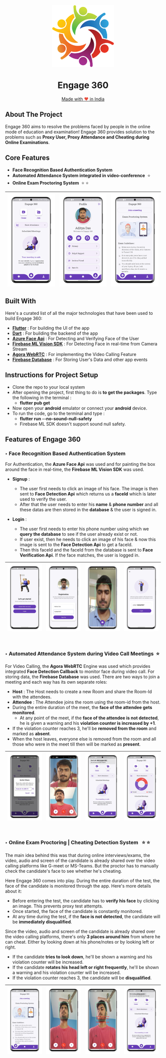 <!-- PROJECT LOGO -->
<div align=center>
    <img width=200 src="https://github.com/aditya3901/engage-360/blob/master/assets/images/appicon.png" alt="Logo" width="200" height="200">
    <h1>Engage 360</h1>
    <a href="https://madewithlove.org.in" target="_blank">Made with <span style="color: #e74c3c">&hearts;</span> in India</a>
</div>

## About The Project

Engage 360 aims to resolve the problems faced by people in the online mode of education and examination! Engage 360 provides solution to the problems such as <b>Proxy User, Proxy Attendance and Cheating during Online Examinations</b>.

## Core Features

* <b>Face Recognition Based Authentication System</b>
* <b>Automated Attendance System integrated in video-conference</b>&nbsp;&nbsp;⭐
* <b>Online Exam Proctoring System</b>&nbsp;&nbsp;⭐&nbsp;⭐

|![](https://github.com/aditya3901/aditya3901/blob/main/Engage-360/pic_1.png)|![](https://github.com/aditya3901/aditya3901/blob/main/Engage-360/pic_2.png)|![](https://github.com/aditya3901/aditya3901/blob/main/Engage-360/pic_3.png)|
|-|-|-|

## Built With

Here's a curated list of all the major technologies that have been used to build Engage 360: 

* <b>[Flutter](https://flutter.dev/)</b> : For building the UI of the app
* <b>[Dart](https://dart.dev/)</b> : For building the backend of the app
* <b>[Azure Face Api](https://azure.microsoft.com/en-in/services/cognitive-services/face/)</b> : For Detecting and Verifying Face of the User
* <b>[Firebase ML Vision SDK](https://developers.google.com/ml-kit/vision/face-detection)</b> : For Detecting Face in real-time from Camera Stream
* <b>[Agora WebRTC](https://www.agora.io/en/)</b> : For implementing the Video Calling Feature
* <b>[Firebase Database](https://firebase.google.com/docs/database)</b> : For Storing User's Data and other app events

## Instructions for Project Setup
* Clone the repo to your local system
* After opening the project, first thing to do is **to get the packages**. Type the following in the terminal :
    - **flutter pub get**
* Now open your **android** emulator or connect your **android** device.
* To run the code, go to the terminal and type : 
    - **flutter run --no-sound-null-safety**
    - Firebase ML SDK doesn't support sound null safety. 

## Features of Engage 360
### ‣ Face Recognition Based Authentication System 
For Authentication, the **Azure Face Api** was used and for painting the box around the face in real-time, the **Firebase ML Vision SDK** was used.

* **Signup** : 
    * The user first needs to click an image of his face. The image is then sent to **Face Detection Api** which returns us a **faceId** which is later used to verify the user. 
    * After that the user needs to enter his **name** & **phone number** and all these datas are then stored in the **database** & the user is signed in. 

* **Login** : 
    * The user first needs to enter his phone number using which we **query the database** to see if the user already exist or not. 
    * If user exist, then he needs to click an image of his face & now this image is sent to the **Face Detection Api** to get a faceId. 
    * Then this faceId and the faceId from the database is sent to **Face Verification Api**. If the face matches, the user is logged in. 

|![](https://github.com/aditya3901/aditya3901/blob/main/Engage-360/pic_4.png)|![](https://github.com/aditya3901/aditya3901/blob/main/Engage-360/pic_5.png)|![](https://github.com/aditya3901/aditya3901/blob/main/Engage-360/pic_6.png)|![](https://github.com/aditya3901/aditya3901/blob/main/Engage-360/pic_7.png)|
|-|-|-|-|
<br>

### ‣ Automated Attendance System during Video Call Meetings &nbsp;⭐
For Video Calling, the **Agora WebRTC** Engine was used which provides integrated **Face Detection Callback** to monitor face during video call. For storing data, the **Firebase Database** was used. There are two ways to join a meeting and each way has its own separate roles: 

* **Host** : The Host needs to create a new Room and share the Room-Id with the attendees.
* **Attendee** : The Attendee joins the room using the room-id from the host. 
* During the entire duration of the meet, the **face of the attendee gets monitored**.
    * At any point of the meet, if the **face of the attendee is not detected**, he is given a warning and his **violation counter is increased by +1**.
* If the violation counter reaches 3, he'll be **removed from the room** and marked as **absent**.
* When the host leaves, everyone else is removed from the room and all those who were in the meet till then will be marked as **present**. 

|![](https://github.com/aditya3901/aditya3901/blob/main/Engage-360/pic_8.png)|![](https://github.com/aditya3901/aditya3901/blob/main/Engage-360/pic_9.png)|![](https://github.com/aditya3901/aditya3901/blob/main/Engage-360/pic_10.png)|![](https://github.com/aditya3901/aditya3901/blob/main/Engage-360/pic_11.png)|
|-|-|-|-|
<br>

### ‣ Online Exam Proctoring | Cheating Detection System &nbsp;&nbsp;⭐&nbsp;⭐
The main idea behind this was that during online interviews/exams, the video, audio and screen of the candidate is already shared over the video calling platforms like G-meet or MS-Teams. But the proctor has to manually check the candidate's face to see whether he's cheating.

Here Engage 360 comes into play. During the entire duration of the test, the face of the candidate is monitored through the app. Here's more details about it: 

* Before entering the test, the candidate has to **verify his face** by clicking an image. This prevents proxy test attempts.
* Once started, the face of the candidate is constantly monitored.
* At any time during the test, if the **face is not detected**, the candidate will be **immediately disqualified**. 

Since the video, audio and screen of the candidate is already shared over the video calling platforms, there's only **3 places around him** from where he can cheat. Either by looking down at his phone/notes or by looking left or right.

* If the candidate **tries to look down**, he'll be shown a warning and his violation counter will be increased.
* If the candidate **rotates his head left or right frequently**, he'll be shown a warning and his violation counter will be increased.
* If the violation counter reaches 3, the candidate will be **disqualified**.

|![](https://github.com/aditya3901/aditya3901/blob/main/Engage-360/pic_12.png)|![](https://github.com/aditya3901/aditya3901/blob/main/Engage-360/pic_13.png)|![](https://github.com/aditya3901/aditya3901/blob/main/Engage-360/pic_14.png)|![](https://github.com/aditya3901/aditya3901/blob/main/Engage-360/pic_15.png)|
|-|-|-|-|
<br>
